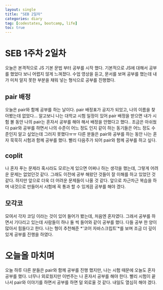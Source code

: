 ```yaml
---
layout: single
title: "SEB 2일차"
categories: diary
tag: [codestates, bootcamp, life]
toc: true
---
```


# SEB 1주차 2일차

오늘은 본격적으로 JS 기본 문법 부터 공부를 시작 했다.
기본적으로 JS에 대해서 공부를 했었다 보니 어렵지 않게 느껴졌다.
수업 영상을 듣고, 문서를 보며 공부를 했는데 내가 미처 알지 못한 부분을 채워 넣는 형식으로 공부를 진행했다.

## pair 배정

오늘은 pair와 함께 공부를 하는 날이다. pair 배정표가 공지가 되었고, 나의 이름을 찾아봤는데 없었다...
알고보니 나는 대학교 시험 일정이 있어 pair 배정을 받으면 내가 시험 볼 동안 나의 pair는 혼자서 공부를 해야 해서 배정을 안했다고 했다..
조금은 아쉬웠다 pair와 공부를 하면서 나의 수준이 어느 정도 인지 같이 하는 동기들은 어느 정도 수준인지 알고 싶었는데 그러지 못했다ㅠㅠ
다른 분들은 pair와 공부를 하는 동안 나는 혼자 묵묵히 시험과 함께 공부를 했다.
빨리 다음주가 되어 pair와 함께 공부를 하고 싶다.

## coplit

나 혼자 푸는 문제라 혹시라도 모르는게 있으면 어쩌나 하는 생각을 했는데, 그렇게 어려운 문제는 없었던것 같다. 그래도 이전에 공부 해왔던 것들이 잘 이해를 하고 있었던 것 같다. 하지만 앞으로 더욱 더 어려운 문제들이 나올 것 같다. 앞으로 차근차근 복습을 하며 내것으로 만들어서 시험에 꼭 통과 할 수 있게끔 공부를 해야 겠다.

## 모각코

모여서 각자 코딩 이라는 것이 있어 들어가 봤는데, 처음엔 혼자였다. 그래서 공부를 하면서 기다리고 있는데 사람들이 하나 둘 씩 들어와 같이 공부를 했다. 다들 공부 한 양이 많아서 힘들다고 한다. 나는 형이 추천해준 *'코어 자바스크립트'*를 보며 조금 더 깊이 있게 공부를 진행을 하였다.

# 오늘을 마치며

오늘 하루 다른 분들은 pair와 함께 공부를 진행 했지만, 나는 시험 때문에 오늘도 혼자 공부를 했다. 너무나 외로웠지만 이번주는 나 혼자서 공부를 해야 한다. 빨리 시험이 끝나서 pair와 이야기를 하면서 공부를 하면 덜 외로울 것 같다. 내일도 열심히 해야 겠다.
